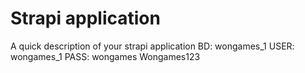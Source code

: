# Strapi application

A quick description of your strapi application
BD: wongames_1
USER: wongames_1
PASS: wongames
Wongames123
